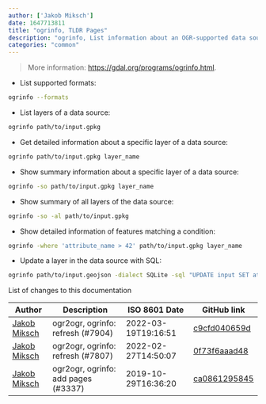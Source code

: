 ```yaml
---
author: ['Jakob Miksch']
date: 1647713811
title: "ogrinfo, TLDR Pages"
description: "ogrinfo, List information about an OGR-supported data source."
categories: "common"
---
```

> More information: <https://gdal.org/programs/ogrinfo.html>.

- List supported formats:

```bash
ogrinfo --formats
```

- List layers of a data source:

```bash
ogrinfo path/to/input.gpkg
```

- Get detailed information about a specific layer of a data source:

```bash
ogrinfo path/to/input.gpkg layer_name
```

- Show summary information about a specific layer of a data source:

```bash
ogrinfo -so path/to/input.gpkg layer_name
```

- Show summary of all layers of the data source:

```bash
ogrinfo -so -al path/to/input.gpkg
```

- Show detailed information of features matching a condition:

```bash
ogrinfo -where 'attribute_name > 42' path/to/input.gpkg layer_name
```

- Update a layer in the data source with SQL:

```bash
ogrinfo path/to/input.geojson -dialect SQLite -sql "UPDATE input SET attribute_name = 'foo'"
```
List of changes to this documentation


Author | Description | ISO 8601 Date | GitHub link
------|-----|-----|-----
[Jakob Miksch](mailto:info@jakobmiksch.eu) | ogr2ogr, ogrinfo: refresh (#7904) | 2022-03-19T19:16:51 | [c9cfd040659d](https://github.com/tldr-pages/tldr/commit/c9cfd040659de3f90feee5a289146775343d9b1a)
[Jakob Miksch](mailto:info@jakobmiksch.eu) | ogr2ogr, ogrinfo: refresh (#7807) | 2022-02-27T14:50:07 | [0f73f6aaad48](https://github.com/tldr-pages/tldr/commit/0f73f6aaad48ab1887b5019c948b39a8ab90ac9b)
[Jakob Miksch](mailto:jakob.miksch@posteo.eu) | ogr2ogr, ogrinfo: add pages (#3337) | 2019-10-29T16:36:20 | [ca0861295845](https://github.com/tldr-pages/tldr/commit/ca086129584524895a97f21ac8664030db1fb710)

